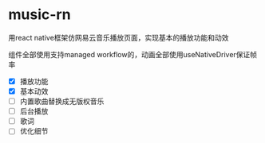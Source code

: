 # music-rn
用react native框架仿网易云音乐播放页面，实现基本的播放功能和动效

组件全部使用支持managed workflow的，动画全部使用useNativeDriver保证帧率
- [x] 播放功能
- [x] 基本动效
- [ ] 内置歌曲替换成无版权音乐
- [ ] 后台播放
- [ ] 歌词
- [ ] 优化细节
